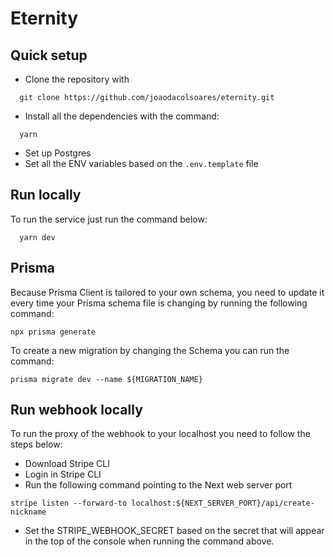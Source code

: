 # Eternity

## Quick setup
- Clone the repository with 
```
  git clone https://github.com/joaodacolsoares/eternity.git
```

- Install all the dependencies with the command:
```
  yarn
```
- Set up Postgres
- Set all the ENV variables based on the `.env.template` file

## Run locally
To run the service just run the command below:
```
  yarn dev
```


## Prisma

Because Prisma Client is tailored to your own schema, you need to update it every time your Prisma schema file is changing by running the following command:

```
npx prisma generate
```

To create a new migration by changing the Schema you can run the command:
```
prisma migrate dev --name ${MIGRATION_NAME}
```

## Run webhook locally
To run the proxy of the webhook to your localhost you need to follow the steps below:

- Download Stripe CLI
- Login in Stripe CLI
- Run the following command pointing to the Next web server port
```
stripe listen --forward-to localhost:${NEXT_SERVER_PORT}/api/create-nickname
```
- Set the STRIPE_WEBHOOK_SECRET based on the secret that will appear in the top of the console when running the command above.